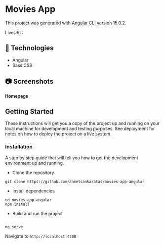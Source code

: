 # Movies App

This project was generated with [Angular CLI](https://github.com/angular/angular-cli) version 15.0.2.

LiveURL: 

## **🔎 Technologies**

- Angular
- Sass CSS

## 📷 Screenshots
<b>Homepage</b>

## Getting Started

These instructions will get you a copy of the project up and running on your local machine for development and testing purposes. See deployment for notes on how to deploy the project on a live system.

### Installation

A step by step guide that will tell you how to get the development environment up and running.

- Clone the repository

```
git clone https://github.com/ahmetcankaratas/movies-app-angular
```

- Install dependencies

```
cd movies-app-angular
npm install
```

- Build and run the project

```

ng serve

```

Navigate to `http://localhost:4200`
